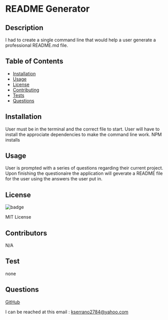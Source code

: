 
  # README Generator
  ## Description
  I had to create a single command line that would help a user generate a professional README.md file.

  ## Table of Contents
  * [Installation](#installation)
  * [Usage](#usage)
  * [License](#license)
  * [Contributing](#contributors)
  * [Tests](#test)
  * [Questions](#questions)
  
  ## Installation
  <p> User must be in the terminal and the correct file to start. User will have to install the approciate dependencies to make the command line work. NPM installs</p>

  ## Usage
  <p> User is prompted with a series of questions regarding their current project. Upon finishing the questionaire the application will geverate a README file for the user using the answers the user put in.</p>

  ## License
  <img>![badge](https://img.shields.io/badge/license-MIT%20License-brightgreen)</img>
  <p>MIT License</p>

  ## Contributors
  <p>N/A</p>

  ## Test
  <p> none</p>
  
  ## Questions
  <a href = "https://github.com/kevinserrano"> GitHub </a> 

  I can be reached at this email : <a href= "mailto:kserrano2784@yahoo.com">kserrano2784@yahoo.com</a> 


  
